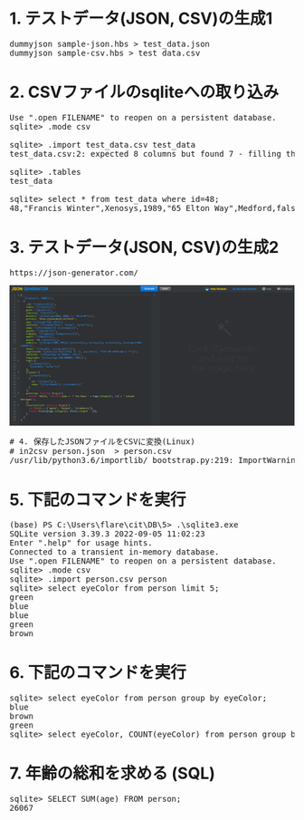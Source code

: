# 1. テストデータ(JSON, CSV)の生成1
<pre>
dummyjson sample-json.hbs > test_data.json
dummyjson sample-csv.hbs > test_data.csv
</pre>

# 2. CSVファイルのsqliteへの取り込み
<pre>
Use ".open FILENAME" to reopen on a persistent database.
sqlite> .mode csv

sqlite> .import test_data.csv test_data
test_data.csv:2: expected 8 columns but found 7 - filling the rest with NULL

sqlite> .tables
test_data

sqlite> select * from test_data where id=48;
48,"Francis Winter",Xenosys,1989,"65 Elton Way",Medford,false,
</pre>

# 3. テストデータ(JSON, CSV)の生成2
<pre>
https://json-generator.com/
</pre>

<img src="json-generator.png">

<pre>
# 4. 保存したJSONファイルをCSVに変換(Linux)
# in2csv person.json  > person.csv
/usr/lib/python3.6/importlib/_bootstrap.py:219: ImportWarning: can't resolve package from __spec__ or __package__, falling back on __name__ and __path__
</pre>

# 5. 下記のコマンドを実行
<pre>
(base) PS C:\Users\flare\cit\DB\5> .\sqlite3.exe
SQLite version 3.39.3 2022-09-05 11:02:23
Enter ".help" for usage hints.
Connected to a transient in-memory database.
Use ".open FILENAME" to reopen on a persistent database.
sqlite> .mode csv
sqlite> .import person.csv person
sqlite> select eyeColor from person limit 5;
green
blue
blue
green
brown
</pre>

# 6. 下記のコマンドを実行

<pre>
sqlite> select eyeColor from person group by eyeColor;
blue
brown
green
sqlite> select eyeColor, COUNT(eyeColor) from person group by eyeColor;
</pre>

# 7. 年齢の総和を求める (SQL)

<pre>
sqlite> SELECT SUM(age) FROM person;
26067
</pre>
